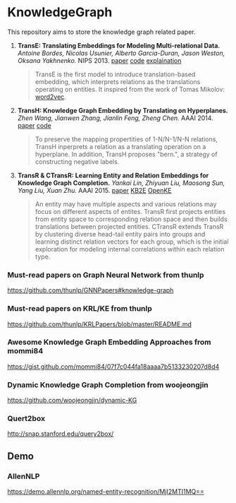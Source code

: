 # KnowledgeGraph

This repository aims to store the knowledge graph related paper.

1. **TransE: Translating Embeddings for Modeling Multi-relational Data.**
*Antoine Bordes, Nicolas Usunier, Alberto Garcia-Duran, Jason Weston, Oksana Yakhnenko.*  NIPS 2013. [paper](http://papers.nips.cc/paper/5071-translating-embeddings-for-modeling-multi-relational-data.pdf) [code](https://github.com/thunlp/OpenKE) [explaination](http://pyvandenbussche.info/2017/translating-embeddings-transe/#:~:text=TransE%20is%20a%20method%20which,of%20the%20knowledge%20graph%20entities.)
	> TransE is the first model to introduce translation-based embedding, which interprets relations as the translations operating on entities.
	> It inspired from the work of Tomas Mikolov: [word2vec](http://papers.nips.cc/paper/5021-distributed-representations-of-words-and-phrases-and-their-compositionality.pdf).
	
1. **TransH: Knowledge Graph Embedding by Translating on Hyperplanes.**
*Zhen Wang, Jianwen Zhang, Jianlin Feng, Zheng Chen.* AAAI 2014. [paper](http://www.aaai.org/ocs/index.php/AAAI/AAAI14/paper/viewFile/8531/8546) [code](https://github.com/thunlp/OpenkE)
	> To preserve the mapping propertities of 1-N/N-1/N-N relations, TransH inperprets a relation as a translating operation on a hyperplane. In addition, TransH proposes "bern.", a strategy of constructing negative labels.

1. **TransR & CTransR: Learning Entity and Relation Embeddings for Knowledge Graph Completion.**
*Yankai Lin, Zhiyuan Liu, Maosong Sun, Yang Liu, Xuan Zhu.* AAAI 2015. [paper](http://www.aaai.org/ocs/index.php/AAAI/AAAI15/paper/download/9571/9523/) [KB2E](https://github.com/thunlp/KB2E) [OpenKE](https://github.com/thunlp/OpenKE)
	> An entity may have multiple aspects and various relations may focus on different aspects of entites. TransR first projects entities from entity space to corresponding relation space and then builds translations between projected entities.
	CTransR extends TransR by clustering diverse head-tail entity pairs into groups and learning distinct relation vectors for each group, which is the initial exploration for modeling internal correlations within each relation type.

### Must-read papers on Graph Neural Network from thunlp
https://github.com/thunlp/GNNPapers#knowledge-graph

### Must-read papers on KRL/KE from thunlp
https://github.com/thunlp/KRLPapers/blob/master/README.md

### Awesome Knowledge Graph Embedding Approaches from mommi84
https://gist.github.com/mommi84/07f7c044fa18aaaa7b5133230207d8d4

### Dynamic Knowledge Graph Completion from woojeongjin
https://github.com/woojeongjin/dynamic-KG

### Quert2box
http://snap.stanford.edu/query2box/

## Demo
### AllenNLP
https://demo.allennlp.org/named-entity-recognition/MjI2MTI1MQ==
